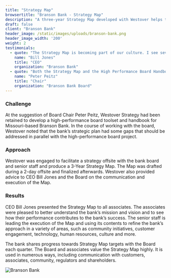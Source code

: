 ```yaml
---
title: "Strategy Map"
browsertitle: "Branson Bank - Strategy Map"
description: "A three-year Strategy Map developed with Westover helps the Branson Bank team focus on key objectives."
draft: false
client: "Branson Bank"
header_image: /static/images/uploads/branson-bank.png
header_image_width: '200'
weight: 2
testimonials:
  - quote: "The Strategy Map is becoming part of our culture. I see several of our associates keeping it close by for referral and leadership is using the Map in planning, goal setting, etc. …The Strategy Map is proving to be a great tool for us already. Thank you."
    name: "Bill Jones"
    title: "CEO"
    organization: "Branson Bank"
  - quote: "Both the Strategy Map and the High Performance Board Handbook have significant value for the bank, by being complete, concise and comprehensive. What a way for a director to remain current!"
    name: "Peter Peitz"
    title: "Chair"
    organization: "Branson Bank Board"
---
```

### Challenge
At the suggestion of Board Chair Peter Peitz, Westover Strategy had been retained to develop a high-performance board toolset and handbook for Missouri-based Branson Bank. In the course of working with the board, Westover noted that the bank’s strategic plan had some gaps that should be addressed in parallel with the high-performance board project. 

### Approach
Westover was engaged to facilitate a strategy offsite with the bank board and senior staff and produce a 3-Year Strategy Map. The Map was drafted during a 2-day offsite and finalized afterwards. Westover also provided advice to CEO Bill Jones and the Board on the communication and execution of the Map.

### Results
CEO Bill Jones presented the Strategy Map to all associates. The associates were pleased to better understand the bank’s mission and vision and to see how their performance contributes to the bank’s success. The senior staff is leading the execution of the Map and using its contents to refine the bank’s approach in a variety of areas, such as community initiatives, customer engagement, technology, human resources, culture and more. 

The bank shares progress towards Strategy Map targets with the Board each quarter. The Board and associates value the Strategy Map highly. It is used in numerous ways, including communication with customers, associates, community, regulators and shareholders.

![Branson Bank](/static/images/uploads/branson-bank.jpg)
